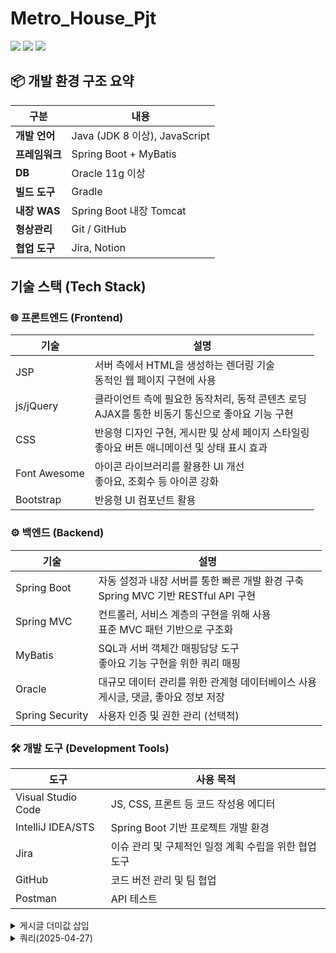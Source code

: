 # Metro_House_Pjt

  <img src="https://img.shields.io/badge/java-007396?style=for-the-badge&logo=java&logoColor=white"> 
  <img src="https://img.shields.io/badge/oracle-F80000?style=for-the-badge&logo=oracle&logoColor=white"> 
  <img src="https://img.shields.io/badge/spring-6DB33F?style=for-the-badge&logo=spring&logoColor=white"> 

## 📦 개발 환경 구조 요약

| 구분 | 내용
|-----|-----
| **개발 언어** | Java (JDK 8 이상), JavaScript
| **프레임워크** | Spring Boot + MyBatis
| **DB** | Oracle 11g 이상
| **빌드 도구** | Gradle
| **내장 WAS** | Spring Boot 내장 Tomcat
| **형상관리** | Git / GitHub
| **협업 도구** | Jira, Notion


## 기술 스택 (Tech Stack)

### 🌐 프론트엔드 (Frontend)

| 기술 | 설명
|-----|-----
| JSP | 서버 측에서 HTML을 생성하는 렌더링 기술<br>동적인 웹 페이지 구현에 사용
| js/jQuery | 클라이언트 측에 필요한 동작처리, 동적 콘텐츠 로딩<br>AJAX를 통한 비동기 통신으로 좋아요 기능 구현
| CSS | 반응형 디자인 구현, 게시판 및 상세 페이지 스타일링 <br>좋아요 버튼 애니메이션 및 상태 표시 효과
| Font Awesome | 아이콘 라이브러리를 활용한 UI 개선<br>좋아요, 조회수 등 아이콘 강화
| Bootstrap | 반응형 UI 컴포넌트 활용


### ⚙️ 백엔드 (Backend)

| 기술 | 설명
|-----|-----
| Spring Boot | 자동 설정과 내장 서버를 통한 빠른 개발 환경 구축<br>Spring MVC 기반 RESTful API 구현
| Spring MVC | 컨트롤러, 서비스 계층의 구현을 위해 사용<br>표준 MVC 패턴 기반으로 구조화
| MyBatis | SQL과 서버 객체간 매핑담당 도구<br>좋아요 기능 구현을 위한 쿼리 매핑
| Oracle | 대규모 데이터 관리를 위한 관계형 데이터베이스 사용<br>게시글, 댓글, 좋아요 정보 저장
| Spring Security | 사용자 인증 및 권한 관리 (선택적)


### 🛠️ 개발 도구 (Development Tools)

| 도구 | 사용 목적
|-----|-----
| Visual Studio Code | JS, CSS, 프론트 등 코드 작성용 에디터
| IntelliJ IDEA/STS | Spring Boot 기반 프로젝트 개발 환경
| Jira | 이슈 관리 및 구체적인 일정 계획 수립을 위한 협업 도구
| GitHub | 코드 버전 관리 및 팀 협업
| Postman | API 테스트


<details>
  <summary>게시글 더미값 삽입</summary>
  <pre><code>
BEGIN
  FOR i IN 1..300 LOOP
    INSERT INTO board (boardNumber, userName, boardTitle, boardContent, boardWriteDate, boardViews)
    VALUES (i, '사용자'||i, '제목'||i, '내용'||i, SYSDATE, 0);
    
    IF MOD(i, 100) = 0 THEN
      COMMIT;
    END IF;
  END LOOP;
  COMMIT;
END;
  </code></pre>
</details>


<details>
  <summary>쿼리(2025-04-27)</summary>
  <pre><code>
GRANT CREATE SESSION, CREATE TABLE, CREATE VIEW, CREATE SEQUENCE, 
      CREATE SYNONYM, CREATE PROCEDURE, CREATE TRIGGER, CREATE MATERIALIZED VIEW 
TO METRO_HOUSE;
GRANT SELECT ANY TABLE, INSERT ANY TABLE, UPDATE ANY TABLE, DELETE ANY TABLE
TO METRO_HOUSE;
ALTER USER METRO_HOUSE DEFAULT TABLESPACE USERS;
ALTER USER METRO_HOUSE QUOTA UNLIMITED ON USERS;


CREATE TABLE USERINFO (
userNumber      NUMBER PRIMARY KEY,
userId          VARCHAR2(100),
userPw          VARCHAR2(100),
userName        VARCHAR2(100),
userTel         VARCHAR2(20),
userEmail       VARCHAR2(200),
userBirth       VARCHAR2(50),
userZipCode     VARCHAR2(50),
userAddress     VARCHAR2(300),
userDetailAddress VARCHAR2(500),
userAdmin       NUMBER DEFAULT 0,
userRegdate     DATE DEFAULT SYSDATE
);


CREATE TABLE BOARD (
boardNumber     NUMBER PRIMARY KEY,
userNumber      NUMBER,
userName        VARCHAR2(50),
boardTitle      VARCHAR2(1000),
boardContent    VARCHAR2(4000),
boardWriteDate  DATE DEFAULT SYSDATE,
boardHit        NUMBER DEFAULT 0,
boardViews      NUMBER DEFAULT 0,
boardLikes      NUMBER DEFAULT 0,
FOREIGN KEY (userNumber) REFERENCES USERINFO(userNumber)ON DELETE CASCADE
);


CREATE TABLE board_likes (
boardNumber number,
userNumber number,
PRIMARY KEY (boardNumber, userNumber)
);


CREATE TABLE BOARD_COMMENT (
commentNumber       NUMBER PRIMARY KEY,
commentSubNumber    NUMBER,
commentSubStepNumber NUMBER,
boardNumber         NUMBER,
userNumber          NUMBER,
userName            VARCHAR2(50),
commentContent      VARCHAR2(4000),
commentWriteDate    DATE DEFAULT SYSDATE
);


ALTER TABLE BOARD_COMMENT
ADD CONSTRAINT fk_comment_board
FOREIGN KEY (boardNumber)
REFERENCES BOARD(boardNumber)
ON DELETE CASCADE;


ALTER TABLE BOARD_COMMENT
ADD CONSTRAINT fk_comment_user
FOREIGN KEY (userNumber)
REFERENCES USERINFO(userNumber)
ON DELETE CASCADE;
DESC board_comment;


create table apartmentinfo(
    apartmentId number primary key,
    sggcd VARCHAR2(10),
    umdnm VARCHAR2(100),
    aptnm VARCHAR2(200),
    jibun VARCHAR2(100),
    excluusear VARCHAR2(50),
    dealYear VARCHAR2(4),
    dealMonth VARCHAR2(2),
    dealDay VARCHAR2(2),
    dealAmount VARCHAR2(100),
    floor VARCHAR2(10),
    buildYear VARCHAR2(4),
    cdealType VARCHAR2(50),
    cdealDay VARCHAR2(50),
    dealingGbn VARCHAR2(50),
    estateAgentSggnm VARCHAR2(100),
    rgstDate VARCHAR2(50),
    aptDong VARCHAR2(50),
    slerGbn VARCHAR2(50),
    buyerGbn VARCHAR2(50),
    landLeaseHoldGbn VARCHAR2(50),
    aptSeq VARCHAR2(50),
    bonbun VARCHAR2(50),
    bubun VARCHAR2(50),
    landCd VARCHAR2(50),
    roadNm VARCHAR2(200),
    roadNmBonbun VARCHAR2(50),
    roadNmBubun VARCHAR2(50),
    roadNmCd VARCHAR2(50),
    roadNmSeq VARCHAR2(50),
    roadNmSggcd VARCHAR2(50),
    roadNmBcd VARCHAR2(50),
    umdcd VARCHAR2(50),
    lat NUMBER(12,8),
    lng NUMBER(12,8),
    subwayStation VARCHAR2(100),
    subwayDistance VARCHAR2(50)
);

-- 위도/경도에 복합 인덱스 생성
CREATE INDEX idx_apartmentinfo_latlng ON APARTMENTINFO(lat, lng);


CREATE SEQUENCE seq_apartmentinfo
    START WITH 1
    INCREMENT BY 1
    NOCACHE
    NOCYCLE;
create table apartment_favorite(
    favoriteId number primary key,
    apartmentId number,
    userNumber number,
    createdAt date default sysdate,
    lat NUMBER(12,8),
    lng NUMBER(12,8),
    dealamount varchar2(100),

    FOREIGN KEY (apartmentId) REFERENCES APARTMENTINFO(apartmentId)ON DELETE CASCADE,
    FOREIGN KEY (userNumber) REFERENCES USERINFO(userNumber)ON DELETE CASCADE
);
CREATE SEQUENCE seq_apartment_favorite
START WITH 1
INCREMENT BY 1
NOCACHE
NOCYCLE;



-------------------------------------------------------------------------아파트 큐(년,월,시군구코드)
CREATE TABLE "METRO_HOUSE"."APARTMENTINFO_QUEUE" 
   (   "QUEUE_ID" NUMBER, 
   "APARTMENTID" NUMBER, 
   "SGGCD" VARCHAR2(10), 
   "UMDNM" VARCHAR2(100), 
   "APTNM" VARCHAR2(200), 
   "JIBUN" VARCHAR2(100), 
   "EXCLUUSEAR" VARCHAR2(50), 
   "DEALYEAR" VARCHAR2(4), 
   "DEALMONTH" VARCHAR2(2), 
   "DEALDAY" VARCHAR2(2), 
   "DEALAMOUNT" VARCHAR2(100), 
   "FLOOR" VARCHAR2(10), 
   "BUILDYEAR" VARCHAR2(4), 
   "CDEALTYPE" VARCHAR2(50), 
   "CDEALDAY" VARCHAR2(50), 
   "DEALINGGBN" VARCHAR2(50), 
   "ESTATEAGENTSGGNM" VARCHAR2(100), 
   "RGSTDATE" VARCHAR2(50), 
   "APTDONG" VARCHAR2(50), 
   "SLERGBN" VARCHAR2(50), 
   "BUYERGBN" VARCHAR2(50), 
   "LANDLEASEHOLDGBN" VARCHAR2(50), 
   "APTSEQ" VARCHAR2(50), 
   "BONBUN" VARCHAR2(50), 
   "BUBUN" VARCHAR2(50), 
   "LANDCD" VARCHAR2(50), 
   "ROADNM" VARCHAR2(200), 
   "ROADNMBONBUN" VARCHAR2(50), 
   "ROADNMBUBUN" VARCHAR2(50), 
   "ROADNMCD" VARCHAR2(50), 
   "ROADNMSEQ" VARCHAR2(50), 
   "ROADNMSGGCD" VARCHAR2(50), 
   "ROADNMBCD" VARCHAR2(50), 
   "UMDCD" VARCHAR2(50), 
   "LAT" NUMBER(12,8), 
   "LNG" NUMBER(12,8), 
   "SUBWAYSTATION" VARCHAR2(100), 
   "SUBWAYDISTANCE" VARCHAR2(50), 
   "PROCESSED" CHAR(1) DEFAULT 'N'
   )
CREATE INDEX idx_apartmentqueue_id ON APARTMENTINFO_QUEUE(apartmentid);

----------------------------------------------------------------------------------------------apartment procedure
create or replace PROCEDURE process_apartmentinfo_queue IS
    CURSOR cur IS
  SELECT * FROM APARTMENTINFO_QUEUE WHERE PROCESSED = 'N' FOR UPDATE SKIP LOCKED;
BEGIN
-------------------------------------------------------------------
    -- [여기] 커서 루프 전에 필요한 동적 테이블을 미리 모두 생성
    -------------------------------------------------------------------
    DECLARE
        CURSOR tab_cur IS
            SELECT DISTINCT DEALYEAR, DEALMONTH, SGGCD
              FROM APARTMENTINFO_QUEUE
             WHERE PROCESSED = 'N';
        v_table_name VARCHAR2(100);
        v_count      NUMBER;
        v_sql        VARCHAR2(4000);
    BEGIN
        FOR rec IN tab_cur LOOP
            v_table_name := 'Z_' || rec.DEALYEAR || '_' || rec.DEALMONTH || '_' || rec.SGGCD;
            SELECT COUNT(*) INTO v_count FROM user_tables WHERE table_name = UPPER(v_table_name);
            IF v_count = 0 THEN
                v_sql := 'CREATE TABLE ' || v_table_name || ' (
                    APARTMENTID         NUMBER PRIMARY KEY,
                    SGGCD               VARCHAR2(10),
                    UMDNM               VARCHAR2(100),
                    APTNM               VARCHAR2(200),
                    JIBUN               VARCHAR2(100),
                    EXCLUUSEAR          VARCHAR2(50),
                    DEALYEAR            VARCHAR2(4),
                    DEALMONTH           VARCHAR2(2),
                    DEALDAY             VARCHAR2(2),
                    DEALAMOUNT          VARCHAR2(100),
                    FLOOR               VARCHAR2(10),
                    BUILDYEAR           VARCHAR2(4),
                    CDEALTYPE           VARCHAR2(50),
                    CDEALDAY            VARCHAR2(50),
                    DEALINGGBN          VARCHAR2(50),
                    ESTATEAGENTSGGNM    VARCHAR2(100),
                    RGSTDATE            VARCHAR2(50),
                    APTDONG             VARCHAR2(50),
                    SLERGBN             VARCHAR2(50),
                    BUYERGBN            VARCHAR2(50),
                    LANDLEASEHOLDGBN    VARCHAR2(50),
                    APTSEQ              VARCHAR2(50),
                    BONBUN              VARCHAR2(50),
                    BUBUN               VARCHAR2(50),
                    LANDCD              VARCHAR2(50),
                    ROADNM              VARCHAR2(200),
                    ROADNMBONBUN        VARCHAR2(50),
                    ROADNMBUBUN         VARCHAR2(50),
                    ROADNMCD            VARCHAR2(50),
                    ROADNMSEQ           VARCHAR2(50),
                    ROADNMSGGCD         VARCHAR2(50),
                    ROADNMBCD           VARCHAR2(50),
                    UMDCD               VARCHAR2(50),
                    LAT                 NUMBER(12,8),
                    LNG                 NUMBER(12,8),
                    SUBWAYSTATION       VARCHAR2(100),
                    SUBWAYDISTANCE      VARCHAR2(50)
                )'; -- 테이블 정의 생략
                EXECUTE IMMEDIATE v_sql;
            END IF;
        END LOOP;
    END;
    -------------------------------------------------------------------
    -- [여기까지] 미리 테이블 생성
    -------------------------------------------------------------------
    FOR rec IN cur LOOP
        -- 동적 테이블명 생성
        DECLARE
            v_table_name VARCHAR2(100);
            v_sql        VARCHAR2(4000);
            v_count      NUMBER;
            v_dup_count  NUMBER;
        BEGIN
            v_table_name := 'A_' || rec.DEALYEAR || '_' || rec.DEALMONTH || '_' || rec.SGGCD;

            -- 테이블 존재 여부 확인
            SELECT COUNT(*) INTO v_count FROM user_tables WHERE table_name = UPPER(v_table_name);

            IF v_count = 0 THEN
                v_sql := 'CREATE TABLE ' || v_table_name || ' (
                    APARTMENTID         NUMBER PRIMARY KEY,
                    SGGCD               VARCHAR2(10),
                    UMDNM               VARCHAR2(100),
                    APTNM               VARCHAR2(200),
                    JIBUN               VARCHAR2(100),
                    EXCLUUSEAR          VARCHAR2(50),
                    DEALYEAR            VARCHAR2(4),
                    DEALMONTH           VARCHAR2(2),
                    DEALDAY             VARCHAR2(2),
                    DEALAMOUNT          VARCHAR2(100),
                    FLOOR               VARCHAR2(10),
                    BUILDYEAR           VARCHAR2(4),
                    CDEALTYPE           VARCHAR2(50),
                    CDEALDAY            VARCHAR2(50),
                    DEALINGGBN          VARCHAR2(50),
                    ESTATEAGENTSGGNM    VARCHAR2(100),
                    RGSTDATE            VARCHAR2(50),
                    APTDONG             VARCHAR2(50),
                    SLERGBN             VARCHAR2(50),
                    BUYERGBN            VARCHAR2(50),
                    LANDLEASEHOLDGBN    VARCHAR2(50),
                    APTSEQ              VARCHAR2(50),
                    BONBUN              VARCHAR2(50),
                    BUBUN               VARCHAR2(50),
                    LANDCD              VARCHAR2(50),
                    ROADNM              VARCHAR2(200),
                    ROADNMBONBUN        VARCHAR2(50),
                    ROADNMBUBUN         VARCHAR2(50),
                    ROADNMCD            VARCHAR2(50),
                    ROADNMSEQ           VARCHAR2(50),
                    ROADNMSGGCD         VARCHAR2(50),
                    ROADNMBCD           VARCHAR2(50),
                    UMDCD               VARCHAR2(50),
                    LAT                 NUMBER(12,8),
                    LNG                 NUMBER(12,8),
                    SUBWAYSTATION       VARCHAR2(100),
                    SUBWAYDISTANCE      VARCHAR2(50)
                )';
                EXECUTE IMMEDIATE v_sql;
            END IF;

            -- 중복 체크
            v_sql := 'SELECT COUNT(*) FROM ' || v_table_name || ' WHERE APARTMENTID = :1';
            EXECUTE IMMEDIATE v_sql INTO v_dup_count USING rec.APARTMENTID;

            IF v_dup_count = 0 THEN
                -- 데이터 INSERT
                v_sql := 'INSERT INTO ' || v_table_name || ' (
                    APARTMENTID, SGGCD, UMDNM, APTNM, JIBUN, EXCLUUSEAR, DEALYEAR, DEALMONTH, DEALDAY,
                    DEALAMOUNT, FLOOR, BUILDYEAR, CDEALTYPE, CDEALDAY, DEALINGGBN, ESTATEAGENTSGGNM,
                    RGSTDATE, APTDONG, SLERGBN, BUYERGBN, LANDLEASEHOLDGBN, APTSEQ, BONBUN, BUBUN,
                    LANDCD, ROADNM, ROADNMBONBUN, ROADNMBUBUN, ROADNMCD, ROADNMSEQ, ROADNMSGGCD,
                    ROADNMBCD, UMDCD, LAT, LNG, SUBWAYSTATION, SUBWAYDISTANCE
                ) VALUES (
                    :1, :2, :3, :4, :5, :6, :7, :8, :9, :10, :11, :12, :13, :14, :15, :16, :17, :18, :19, :20, :21, :22, :23, :24, :25, :26, :27, :28, :29, :30, :31, :32, :33, :34, :35, :36, :37
                )';

                EXECUTE IMMEDIATE v_sql USING
                    rec.APARTMENTID, rec.SGGCD, rec.UMDNM, rec.APTNM, rec.JIBUN, rec.EXCLUUSEAR, rec.DEALYEAR, rec.DEALMONTH, rec.DEALDAY,
                    rec.DEALAMOUNT, rec.FLOOR, rec.BUILDYEAR, rec.CDEALTYPE, rec.CDEALDAY, rec.DEALINGGBN, rec.ESTATEAGENTSGGNM,
                    rec.RGSTDATE, rec.APTDONG, rec.SLERGBN, rec.BUYERGBN, rec.LANDLEASEHOLDGBN, rec.APTSEQ, rec.BONBUN, rec.BUBUN,
                    rec.LANDCD, rec.ROADNM, rec.ROADNMBONBUN, rec.ROADNMBUBUN, rec.ROADNMCD, rec.ROADNMSEQ, rec.ROADNMSGGCD,
                    rec.ROADNMBCD, rec.UMDCD, rec.LAT, rec.LNG, rec.SUBWAYSTATION, rec.SUBWAYDISTANCE;
            END IF;

            -- 처리 완료 표시
            UPDATE APARTMENTINFO_QUEUE SET PROCESSED = 'Y' WHERE CURRENT OF cur;
        END;
    END LOOP;
END;
----------------------------------------------------------------------------------------------apartment trigger
create or replace TRIGGER trg_apartmentinfo_insert
AFTER INSERT ON apartmentinfo
FOR EACH ROW
BEGIN
  INSERT INTO apartmentinfo_queue (
    apartmentId, sggcd, umdnm, aptnm, jibun, excluusear,
    dealYear, dealMonth, dealDay, dealAmount, floor, buildYear, cdealType, cdealDay,
    dealingGbn, estateAgentSggnm, rgstDate, aptDong, slerGbn, buyerGbn,
    landLeaseHoldGbn, aptSeq, bonbun, bubun, landCd, roadNm, roadNmBonbun,
    roadNmBubun, roadNmCd, roadNmSeq, roadNmSggcd, roadNmBcd, umdcd,
    lat, lng, subwayStation, subwayDistance
  ) VALUES (
    :NEW.apartmentId, :NEW.sggcd, :NEW.umdnm, :NEW.aptnm, :NEW.jibun, :NEW.excluusear,
    :NEW.dealYear, :NEW.dealMonth, :NEW.dealDay, :NEW.dealAmount, :NEW.floor, :NEW.buildYear, :NEW.cdealType, :NEW.cdealDay,
    :NEW.dealingGbn, :NEW.estateAgentSggnm, :NEW.rgstDate, :NEW.aptDong, :NEW.slerGbn, :NEW.buyerGbn,
    :NEW.landLeaseHoldGbn, :NEW.aptSeq, :NEW.bonbun, :NEW.bubun, :NEW.landCd, :NEW.roadNm, :NEW.roadNmBonbun,
    :NEW.roadNmBubun, :NEW.roadNmCd, :NEW.roadNmSeq, :NEW.roadNmSggcd, :NEW.roadNmBcd, :NEW.umdcd,
    :NEW.lat, :NEW.lng, :NEW.subwayStation, :NEW.subwayDistance
  );
END;


  </code></pre>
</details>
